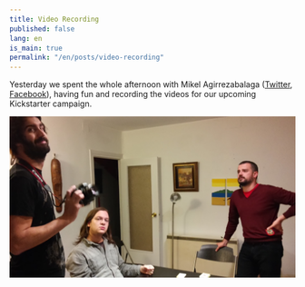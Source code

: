 ```yaml
---
title: Video Recording
published: false
lang: en
is_main: true
permalink: "/en/posts/video-recording"
---
```


Yesterday we spent the whole afternoon with Mikel Agirrezabalaga ([Twitter](https://twitter.com/MAgirrezabalaga), [Facebook](https://facebook.com/mikel.agirrezabalagacantera)), having fun and recording the videos for our upcoming Kickstarter campaign.

<!--more-->

![](/img/posts/2014-11-video-recording.jpg)